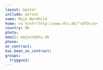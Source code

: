 ```yaml
---
layout: master
include: person
name: Maja Nordhild
home: <a href="http://www.dtu.dk/">DTU</a>
country: DK
photo:
email: majnor@dtu.dk
phone:
on_contract:
has_been_on_contract:
groups:
  tryggve2:
---
```

